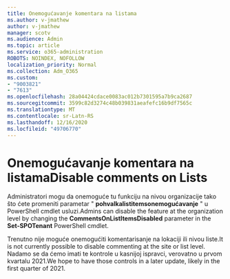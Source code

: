 ```yaml
---
title: Onemogućavanje komentara na listama
ms.author: v-jmathew
author: v-jmathew
manager: scotv
ms.audience: Admin
ms.topic: article
ms.service: o365-administration
ROBOTS: NOINDEX, NOFOLLOW
localization_priority: Normal
ms.collection: Adm_O365
ms.custom:
- "9003821"
- "7613"
ms.openlocfilehash: 28a04424cdace0083ac012b7301595a7b9ca2687
ms.sourcegitcommit: 3599c82d3274c48b039831aeafefc16b9df7565c
ms.translationtype: MT
ms.contentlocale: sr-Latn-RS
ms.lasthandoff: 12/16/2020
ms.locfileid: "49706770"
---
```

# <a name="disable-comments-on-lists"></a><span data-ttu-id="43898-102">Onemogućavanje komentara na listama</span><span class="sxs-lookup"><span data-stu-id="43898-102">Disable comments on Lists</span></span>

<span data-ttu-id="43898-103">Administratori mogu da onemoguće tu funkciju na nivou organizacije tako što ćete promeniti parametar " **pohvalkalistitemsonemogućavanje** "  u PowerShell cmdlet usluzi.</span><span class="sxs-lookup"><span data-stu-id="43898-103">Admins can disable the feature at the organization level by changing the **CommentsOnListItemsDisabled** parameter in the **Set-SPOTenant** PowerShell cmdlet.</span></span>

<span data-ttu-id="43898-104">Trenutno nije moguće onemogućiti komentarisanje na lokaciji ili nivou liste.</span><span class="sxs-lookup"><span data-stu-id="43898-104">It is not currently possible to disable commenting at the site or list level.</span></span> <span data-ttu-id="43898-105">Nadamo se da ćemo imati te kontrole u kasnijoj ispravci, verovatno u prvom kvartalu 2021.</span><span class="sxs-lookup"><span data-stu-id="43898-105">We hope to have those controls in a later update, likely in the first quarter of 2021.</span></span>

